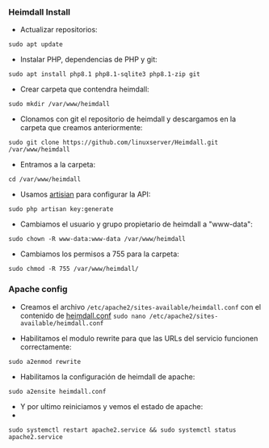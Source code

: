 ### Heimdall Install

- Actualizar repositorios:

`sudo apt update`

- Instalar PHP, dependencias de PHP y git:

`sudo apt install php8.1 php8.1-sqlite3 php8.1-zip git`

- Crear carpeta que contendra heimdall:

`sudo mkdir /var/www/heimdall`

- Clonamos con git el repositorio de heimdall y descargamos en la carpeta que creamos anteriormente:

`sudo git clone https://github.com/linuxserver/Heimdall.git /var/www/heimdall`

- Entramos a la carpeta:

`cd /var/www/heimdall`

- Usamos [artisian](https://laravel.com/docs/10.x/artisan) para configurar la API:

`sudo php artisan key:generate`

- Cambiamos el usuario y grupo propietario de heimdall a "www-data":

`sudo chown -R www-data:www-data /var/www/heimdall`

- Cambiamos los permisos a 755 para la carpeta:

`sudo chmod -R 755 /var/www/heimdall/` <br>



### Apache config

- Creamos el archivo `/etc/apache2/sites-available/heimdall.conf` con el contenido de [heimdall.conf](heimdall.conf)
`sudo nano /etc/apache2/sites-available/heimdall.conf`

- Habilitamos el modulo rewrite para que las URLs del servicio funcionen correctamente:

`sudo a2enmod rewrite`

- Habilitamos la configuración de heimdall de apache:

`sudo a2ensite heimdall.conf`

- Y por ultimo reiniciamos y vemos el estado de apache:
- 
`sudo systemctl restart apache2.service && sudo systemctl status apache2.service`
